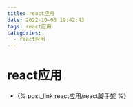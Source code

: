 ```yaml
---
title: react应用
date: 2022-10-03 19:42:43
tags: react应用
categories:	
  - react应用
---
```


# react应用

- {% post_link react应用/react脚手架 %}

